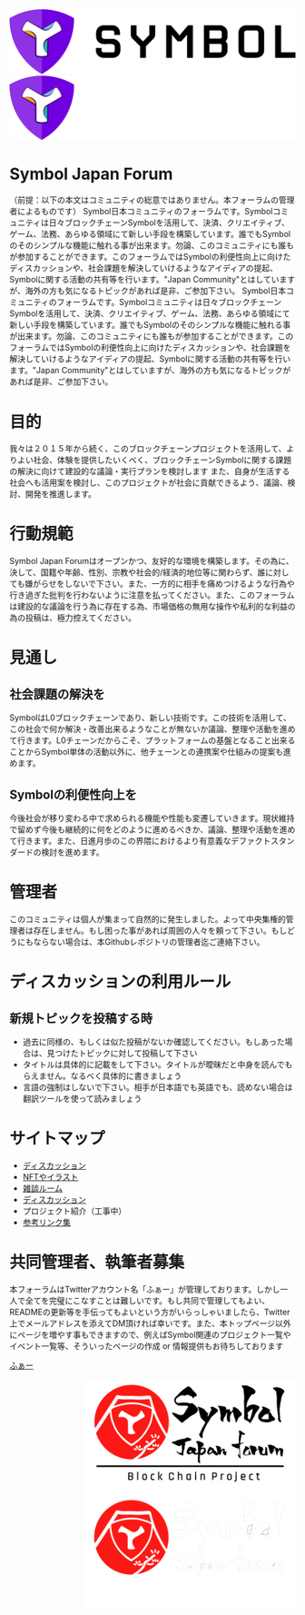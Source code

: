 <div align="center">
    <img
         src="./logo/cc_0/Symbol_Logo_Wordmark_Dark_BG.png#gh-light-mode-only"
         >
    <img
         src="./logo/cc_0/Symbol_Logo_Wordmark_Light_BG.png#gh-dark-mode-only"
         >
</div>

# Symbol Japan Forum
（前提：以下の本文はコミュニティの総意ではありません。本フォーラムの管理者によるものです）
Symbol日本コミュニティのフォーラムです。Symbolコミュニティは日々ブロックチェーンSymbolを活用して、決済、クリエイティブ、ゲーム、法務、あらゆる領域にて新しい手段を構築しています。誰でもSymbolのそのシンプルな機能に触れる事が出来ます。勿論、このコミュニティにも誰もが参加することができます。このフォーラムではSymbolの利便性向上に向けたディスカッションや、社会課題を解決していけるようなアイディアの提起、Symbolに関する活動の共有等を行います。"Japan Community"とはしていますが、海外の方も気になるトピックがあれば是非、ご参加下さい。
Symbol日本コミュニティのフォーラムです。Symbolコミュニティは日々ブロックチェーンSymbolを活用して、決済、クリエイティブ、ゲーム、法務、あらゆる領域にて新しい手段を構築しています。誰でもSymbolのそのシンプルな機能に触れる事が出来ます。勿論、このコミュニティにも誰もが参加することができます。このフォーラムではSymbolの利便性向上に向けたディスカッションや、社会課題を解決していけるようなアイディアの提起、Symbolに関する活動の共有等を行います。"Japan Community"とはしていますが、海外の方も気になるトピックがあれば是非、ご参加下さい。

# 目的
我々は２０１５年から続く、このブロックチェーンプロジェクトを活用して、よりよい社会、体験を提供したいくべく、ブロックチェーンSymbolに関する課題の解決に向けて建設的な議論・実行プランを検討します
また、自身が生活する社会へも活用案を検討し、このプロジェクトが社会に貢献できるよう、議論、検討、開発を推進します。

# 行動規範
Symbol Japan Forumはオープンかつ、友好的な環境を構築します。その為に、決して、国籍や年齢、性別、宗教や社会的/経済的地位等に関わらず、誰に対しても嫌がらせをしないで下さい。また、一方的に相手を痛めつけるような行為や行き過ぎた批判を行わないように注意を払ってください。また、このフォーラムは建設的な議論を行う為に存在する為、市場価格の無用な操作や私利的な利益の為の投稿は、極力控えてください。

# 見通し
## 社会課題の解決を
SymbolはL0ブロックチェーンであり、新しい技術です。この技術を活用して、この社会で何か解決・改善出来るようなことが無ないか議論、整理や活動を進めて行きます。L0チェーンだからこそ、プラットフォームの基盤となること出来ることからSymbol単体の活動以外に、他チェーンとの連携案や仕組みの提案も進めます。

## Symbolの利便性向上を
今後社会が移り変わる中で求められる機能や性能も変遷していきます。現状維持で留めず今後も継続的に何をどのように進めるべきか、議論、整理や活動を進めて行きます。また、日進月歩のこの界隈におけるより有意義なデファクトスタンダードの検討を進めます。

# 管理者
このコミュニティは個人が集まって自然的に発生しました。よって中央集権的管理者は存在しません。もし困った事があれば周囲の人々を頼って下さい。もしどうにもならない場合は、本Githubレポジトリの管理者迄ご連絡下さい。

# ディスカッションの利用ルール
## 新規トピックを投稿する時
- 過去に同様の、もしくは似た投稿がないか確認してください。もしあった場合は、見つけたトピックに対して投稿して下さい
- タイトルは具体的に記載をして下さい。タイトルが曖昧だと中身を読んでもらえません。なるべく具体的に書きましょう
- 言語の強制はしないで下さい。相手が日本語でも英語でも、読めない場合は翻訳ツールを使って読みましょう

# サイトマップ
- [ディスカッション](https://github.com/ymuichiro/symbol_japan_forum/issues)
- [NFTやイラスト](https://github.com/ymuichiro/symbol_japan_forum/wiki/Gallery)
- [雑談ルーム](https://github.com/ymuichiro/symbol_japan_forum/discussions)
- [ディスカッション](https://github.com/ymuichiro/symbol_japan_forum/issues)
- プロジェクト紹介（工事中）
- [参考リンク集](https://github.com/ymuichiro/symbol_japan_forum/tree/main/links)

# 共同管理者、執筆者募集
本フォーラムはTwitterアカウント名「ふぁー」が管理しております。しかし一人で全てを完璧にこなすことは難しいです。もし共同で管理してもよい、READMEの更新等を手伝ってもよいという方がいらっしゃいましたら、Twitter上でメールアドレスを添えてDM頂ければ幸いです。また、本トップページ以外にページを増やす事もできますので、例えばSymbol関連のプロジェクト一覧やイベント一覧等、そういったページの作成 or 情報提供もお待ちしております

[ふぁー](https://twitter.com/faunsu19000)

<div align="right">
    <img
         src="./logo/cc_by_nc_sa/SymbolJapanForum_logo_white.png#gh-light-mode-only"
         height="200px"
         alt="BlockChain Project"
         style="marginTop:10px;marginBottom:10px">
</div>
<div align="right">
    <img
         src="./logo/cc_by_nc_sa/SymbolJapanForum_logo_black.png#gh-dark-mode-only"
         height="200px"
         alt="BlockChain Project"
         style="marginTop:10px;marginBottom:10px">
</div>

